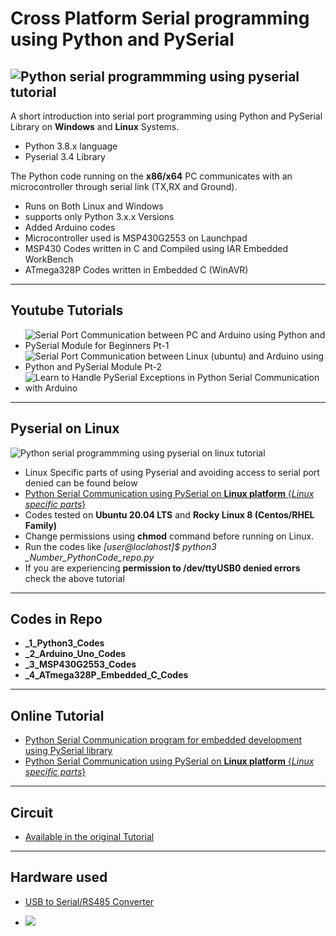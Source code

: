# Cross Platform Serial programming using Python and PySerial


![Python serial programmming using pyserial tutorial](https://www.xanthium.in/sites/default/files/site-images/serial-prog-python/serial-port-programming-python-pyserial.jpg)
-----------------------------------------------------------------------------------------------------------------------------------------

A short introduction into serial port programming using Python and PySerial Library on **Windows** and **Linux** Systems.

- Python 3.8.x language 
- Pyserial 3.4 Library

The Python code running on the **x86/x64** PC communicates with an microcontroller through serial link (TX,RX and Ground). 

- Runs on Both Linux and Windows
- supports only Python 3.x.x Versions
- Added Arduino codes
- Microcontroller used is MSP430G2553 on Launchpad
- MSP430 Codes written in C and Compiled using IAR Embedded WorkBench
- ATmega328P Codes written in Embedded C (WinAVR)

---------------------------------------------------------------------------------------------------------------------------------------
## Youtube Tutorials

- ![Serial Port Communication between PC and Arduino using Python and PySerial Module for Beginners Pt-1](https://www.youtube.com/watch?v=tbrOlIoyRh4)
- ![Serial Port Communication between **Linux (ubuntu)** and Arduino using Python and PySerial Module Pt-2](https://www.youtube.com/watch?v=aV14zGqkLN0)
- ![Learn to Handle PySerial Exceptions in Python Serial Communication with Arduino](https://www.youtube.com/watch?v=RB-t55DTSoE)

---------------------------------------------------------------------------------------------------------------------------------------
## Pyserial on Linux

![Python serial programmming using pyserial on linux tutorial](https://www.xanthium.in/sites/default/files/site-images/serial-prog-python/python-serial-programming-tutorial-banner.jpg)

- Linux Specific parts of using Pyserial and avoiding access to serial port denied can be found below
- [Python Serial Communication using PySerial on **Linux platform** {*Linux specific parts*}](https://www.xanthium.in/linux-serial-port-programming-using-python-pyserial-and-arduino-avr-pic-microcontroller)
- Codes tested on **Ubuntu 20.04 LTS** and **Rocky Linux 8 (Centos/RHEL Family)**
- Change permissions using **chmod** command before running on Linux.
- Run the codes like *[user@loclahost]$ python3 _Number_PythonCode_repo.py*
- If you are experiencing **permission to /dev/ttyUSB0 denied errors** check the above tutorial
---------------------------------------------------------------------------------------------------------------------------------------

## Codes in Repo 

- **_1_Python3_Codes** 
- **_2_Arduino_Uno_Codes**
- **_3_MSP430G2553_Codes**
- **_4_ATmega328P_Embedded_C_Codes**

--------------------------------------------------------------------------------------------------------------------------------------

## Online Tutorial

- [Python Serial Communication program for embedded development using PySerial library](https://www.xanthium.in/Cross-Platform-serial-communication-using-Python-and-PySerial)
- [Python Serial Communication using PySerial on **Linux platform** {*Linux specific parts*}](https://www.xanthium.in/linux-serial-port-programming-using-python-pyserial-and-arduino-avr-pic-microcontroller)

---------------------------------------------------------------------------------------------------------------------------------------

## Circuit 

- <a href ="http://www.xanthium.in/Cross-Platform-serial-communication-using-Python-and-PySerial">Available  in the original Tutorial</a>

-------------------------------------------------------------------------------------------------------------------------------------

## Hardware used 


- [USB to Serial/RS485 Converter](https://www.xanthium.in/USB-to-Serial-RS232-RS485-Converter)

- <img src ="https://www.xanthium.in/sites/default/files/site-images/usb2serial-converter/USB-to-serial-rs232-rs485-converter-data-sheet.png"/>
  
